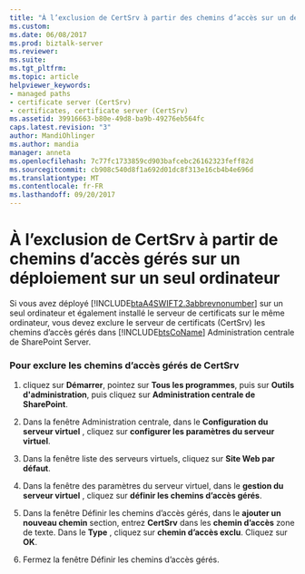 ```yaml
---
title: "À l’exclusion de CertSrv à partir des chemins d’accès sur un déploiement sur un seul ordinateur gérés | Documents Microsoft"
ms.custom: 
ms.date: 06/08/2017
ms.prod: biztalk-server
ms.reviewer: 
ms.suite: 
ms.tgt_pltfrm: 
ms.topic: article
helpviewer_keywords:
- managed paths
- certificate server (CertSrv)
- certificates, certificate server (CertSrv)
ms.assetid: 39916663-b80e-49d8-ba9b-49276eb564fc
caps.latest.revision: "3"
author: MandiOhlinger
ms.author: mandia
manager: anneta
ms.openlocfilehash: 7c77fc1733859cd903bafcebc26162323feff82d
ms.sourcegitcommit: cb908c540d8f1a692d01dc8f313e16cb4b4e696d
ms.translationtype: MT
ms.contentlocale: fr-FR
ms.lasthandoff: 09/20/2017
---
```

# <a name="excluding-certsrv-from-managed-paths-on-a-single-computer-deployment"></a>À l’exclusion de CertSrv à partir de chemins d’accès gérés sur un déploiement sur un seul ordinateur
Si vous avez déployé [!INCLUDE[btaA4SWIFT2.3abbrevnonumber](../../includes/btaa4swift2-3abbrevnonumber-md.md)] sur un seul ordinateur et également installé le serveur de certificats sur le même ordinateur, vous devez exclure le serveur de certificats (CertSrv) les chemins d’accès gérés dans [!INCLUDE[btsCoName](../../includes/btsconame-md.md)] Administration centrale de SharePoint Server.  
  
### <a name="to-exclude-certsrv-from-the-managed-paths"></a>Pour exclure les chemins d’accès gérés de CertSrv  
  
1.  cliquez sur **Démarrer**, pointez sur **Tous les programmes**, puis sur **Outils d'administration**, puis cliquez sur **Administration centrale de SharePoint**.  
  
2.  Dans la fenêtre Administration centrale, dans le **Configuration du serveur virtuel** , cliquez sur **configurer les paramètres du serveur virtuel**.  
  
3.  Dans la fenêtre liste des serveurs virtuels, cliquez sur **Site Web par défaut**.  
  
4.  Dans la fenêtre des paramètres du serveur virtuel, dans le **gestion du serveur virtuel** , cliquez sur **définir les chemins d’accès gérés**.  
  
5.  Dans la fenêtre Définir les chemins d’accès gérés, dans le **ajouter un nouveau chemin** section, entrez **CertSrv** dans les **chemin d’accès** zone de texte. Dans le **Type** , cliquez sur **chemin d’accès exclu**. Cliquez sur **OK**.  
  
6.  Fermez la fenêtre Définir les chemins d’accès gérés.